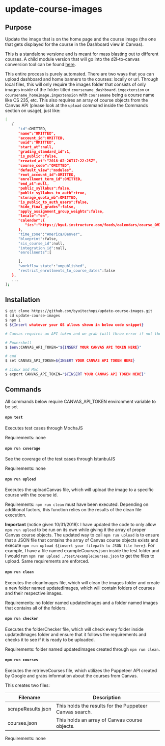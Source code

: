 # update-course-images

## Purpose
Update the image that is on the home page and the course image (the one that gets displayed for the course in the Dashboard view in Canvas).

This is a standalone versione and is meant for mass blasting out to different courses. A child module version that will go into the d2l-to-canvas
conversion tool can be found [here](https://github.com/byuitechops/update-course-images-child).

This entire process is purely automated. There are two ways that you can upload dashboard and home banners to the courses: locally or url. 
Through local files, this will only require the images folder that consists of only images inside of the folder
titled `coursename_dashboard.imgextension` or `coursename_homeImage.imgextension` with `coursename` being a course name like CS 235, etc. This
also requires an array of course objects from the Canvas API (please look at the `upload` command inside the Commands section on usage), just like: 
```sh
[
   {  
      "id":OMITTED,
      "name":"OMITTED",
      "account_id":OMITTED,
      "uuid":"OMITTED",
      "start_at":null,
      "grading_standard_id":1,
      "is_public":false,
      "created_at":"2018-02-26T17:22:25Z",
      "course_code":"OMITTED",
      "default_view":"modules",
      "root_account_id":OMITTED,
      "enrollment_term_id":OMITTED,
      "end_at":null,
      "public_syllabus":false,
      "public_syllabus_to_auth":true,
      "storage_quota_mb":OMITTED,
      "is_public_to_auth_users":false,
      "hide_final_grades":false,
      "apply_assignment_group_weights":false,
      "locale":"en",
      "calendar":{  
         "ics":"https://byui.instructure.com/feeds/calendars/course_OMITTED"
      },
      "time_zone":"America/Denver",
      "blueprint":false,
      "sis_course_id":null,
      "integration_id":null,
      "enrollments":[  

      ],
      "workflow_state":"unpublished",
      "restrict_enrollments_to_course_dates":false
   }, 
   ...
];
```

## Installation

```sh
$ git clone https://github.com/byuitechops/update-course-images.git
$ cd update-course-images
$ npm i
$ ${Insert whatever your OS allows shown in below code snippet}
```

```sh
# Canvas requires an API token and we grab (will throw error if not there) it from the environment variables

# Powershell
$ $env:CANVAS_API_TOKEN="${INSERT YOUR CANVAS API TOKEN HERE}"

# cmd
$ set CANVAS_API_TOKEN=${INSERT YOUR CANVAS API TOKEN HERE}

# Linux and Mac
$ export CANVAS_API_TOKEN="${INSERT YOUR CANVAS API TOKEN HERE}"
```

## Commands

All commands below require CANVAS_API_TOKEN environment variable to be set

#### `npm test`
Executes test cases through MochaJS

Requirements: none

#### `npm run coverage`
See the coverage of the test cases through IstanbulJS

Requirements: none

#### `npm run upload`
Executes the uploadCanvas file, which will upload the image to a specific course with the course id.

Requirements: `npm run clean` must have been executed. Depending on additional factors, this function relies on the results of the clean file execution.

<b>Important</b> (notice given 10/31/2018): I have updated the code to only allow `npm run upload` to be run on its own while giving it the array of proper Canvas course objects. The updated way to call `npm run upload` is to ensure that a JSON file that contains the array of Canvas
course objects exists and execute `npm run upload ${insert your filepath to JSON file here}`. For example, I have a file named exampleCourses.json
inside the test folder and I would run `npm run upload ./test/exampleCourses.json` to get the files to upload. Same requirements are enforced.

#### `npm run clean`
Executes the cleanImages file, which will clean the images folder and create a new folder named updatedImages, which will
contain folders of courses and their respective images.

Requirements: no folder named updatedImages and a folder named images that contains all of the folders.

#### `npm run checker`
Executes the folderChecker file, which will check every folder inside updatedImages folder and ensure that it follows the requirements and checks it to see if it is ready to be uploaded.

Requirements: folder named updatedImages created through `npm run clean`.

#### `npm run courses`
Executes the retrieveCourses file, which utilizes the Puppeteer API created by Google and grabs information about the courses from Canvas.

This creates two files:

| Filename | Description |
|------|-------------|
| scrapeResults.json | This holds the results for the Puppeteer Canvas search. |
| courses.json | This holds an array of Canvas course objects.  |

Requirements: none

